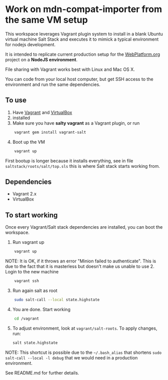# Work on mdn-compat-importer from the same VM setup

This workspace leverages Vagrant plugin system to install in a blank Ubuntu virtual machine Salt Stack and 
executes it to mimick a typical environment for nodejs development.

It is intended to replicate current production setup for the [WebPlatform.org](http://webplatform.org) project on a **NodeJS environment**.

File sharing with Vagrant works best with Linux and Mac OS X. 

You can code from your local host computer, but get SSH access to the environment and 
run the same dependencies.

## To use

1. Have [Vagrant](http://www.vagrantup.com/) and [VirtualBox](https://www.virtualbox.org/) 
2. installed
3. Make sure you have **salty vagrant** as a Vagrant plugin, or run

```bash
    vagrant gem install vagrant-salt
```
4. Boot up the VM
```bash
    vagrant up
```
First bootup is longer because it installs everything, see in file `saltstack/roots/salt/top.sls` this is where Salt stack starts working from.


## Dependencies

* Vagrant 2.x
* VirtualBox


## To start working

Once every Vagrant/Salt stack dependencies are installed, you can boot the workspace.

1. Run vagrant up
```bash
    vagrant up
```
  NOTE: It is OK, if it throws an error "Minion failed to authenticate". This is due to the fact that it is masterless but doesn't make us unable to use
2. Login to the new machine
```bash
    vagrant ssh
```
3. Run again salt as root
```bash
    sudo salt-call --local state.highstate
```
4. You are done. Start working
```bash
    cd /vagrant
```
5. To adjust environment, look at `vagrant/salt-roots`. To apply changes, run:
    ```bash
    salt state.highstate
    ```
  NOTE: This shortcut is possible due to the `~/.bash_alias` that shortens `sudo salt-call --local -l debug` that we would need in a production environment.
  
See README.md for further details.
